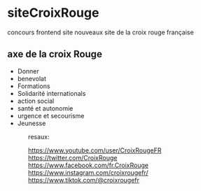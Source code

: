 # siteCroixRouge
concours frontend site nouveaux site de la croix rouge française

## axe de la croix Rouge

<ul>
    <li> Donner </li>
    <li> benevolat </li>
    <li> Formations </li>
    <li> Solidarité internationals </li>
    <li> action social </li>
    <li> santé et autonomie </li>
    <li> urgence et secourisme </li>
    <li> Jeunesse </li>
<ul>

resaux:

https://www.youtube.com/user/CroixRougeFR
https://twitter.com/CroixRouge
https://www.facebook.com/fr.CroixRouge
https://www.instagram.com/croixrougefr/
https://www.tiktok.com/@croixrougefr
